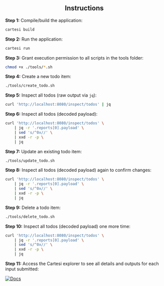 ## <div align="center">Instructions</div>

**Step 1:** Compile/build the application:
```bash
cartesi build
```

**Step 2:** Run the application:
```bash
cartesi run
```

**Step 3:** Grant execution permission to all scripts in the tools folder:
```bash
chmod +x ./tools/*.sh
```

**Step 4:** Create a new todo item:
```bash
./tools/create_todo.sh
```

**Step 5:** Inspect all todos (raw output via `jq`):
```bash
curl 'http://localhost:8080/inspect/todos' | jq
```

**Step 6:** Inspect all todos (decoded payload):
```bash
curl 'http://localhost:8080/inspect/todos' \
    | jq -r '.reports[0].payload' \
    | sed 's/^0x//' \
    | xxd -r -p \
    | jq
```

**Step 7:** Update an existing todo item:
```bash
./tools/update_todo.sh
```

**Step 8:** Inspect all todos (decoded payload) again to confirm changes:
```bash
curl 'http://localhost:8080/inspect/todos' \
    | jq -r '.reports[0].payload' \
    | sed 's/^0x//' \
    | xxd -r -p \
    | jq
```

**Step 9:** Delete a todo item:
```bash
./tools/delete_todo.sh
```

**Step 10:** Inspect all todos (decoded payload) one more time:
```bash
curl 'http://localhost:8080/inspect/todos' \
    | jq -r '.reports[0].payload' \
    | sed 's/^0x//' \
    | xxd -r -p \
    | jq
```

**Step 11:** Access the Cartesi explorer to see all details and outputs for each input submitted:
<br>

[![Docs]][Link-docs]

[Docs]: https://img.shields.io/badge/Cartesi-Explorer-79F7FA?style=for-the-badge
[Link-docs]: http://localhost:8080/explorer
